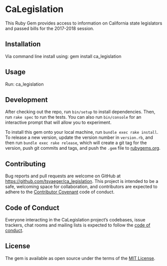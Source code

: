 # CaLegislation


This Ruby Gem provides access to information on California state legislators and passed bills for the 2017-2018 session.


## Installation

Via command line install using:  gem install ca_legislation 

## Usage

Run: ca_legislation

## Development

After checking out the repo, run `bin/setup` to install dependencies. Then, run `rake spec` to run the tests. You can also run `bin/console` for an interactive prompt that will allow you to experiment.

To install this gem onto your local machine, run `bundle exec rake install`. To release a new version, update the version number in `version.rb`, and then run `bundle exec rake release`, which will create a git tag for the version, push git commits and tags, and push the `.gem` file to [rubygems.org](https://rubygems.org).

## Contributing

Bug reports and pull requests are welcome on GitHub at https://github.com/tsyaeger/ca_legislation. This project is intended to be a safe, welcoming space for collaboration, and contributors are expected to adhere to the [Contributor Covenant](http://contributor-covenant.org) code of conduct.

## Code of Conduct

Everyone interacting in the CaLegislation project’s codebases, issue trackers, chat rooms and mailing lists is expected to follow the [code of conduct](https://github.com/tsyaeger/ca_legislation/blob/master/CODE_OF_CONDUCT.md).

## License

The gem is available as open source under the terms of the [MIT License](https://opensource.org/licenses/MIT).
